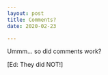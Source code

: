 ```yaml
---
layout: post
title: Comments?
date: 2020-02-23

---
```

Ummm... so did comments work?

[Ed: They did NOT!]

